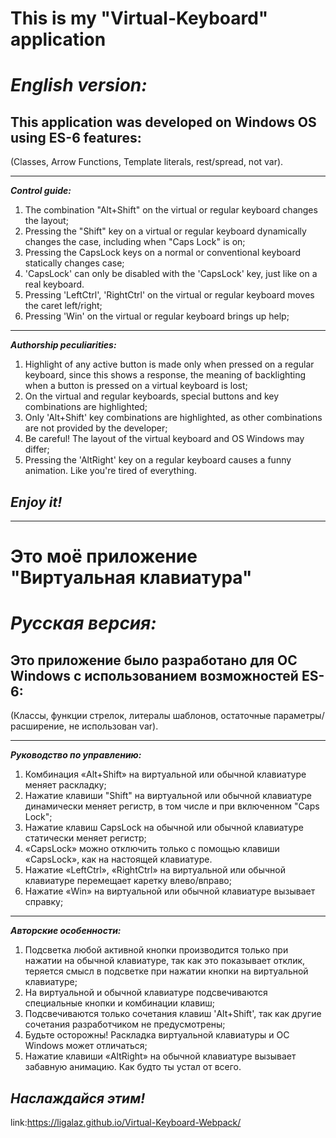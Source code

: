 # This is my "Virtual-Keyboard" application

# **_English version:_**

## This application was developed on Windows OS using ES-6 features:

(Classes, Arrow Functions, Template literals, rest/spread, not var).

---

**_Control guide:_**

1. The combination "Alt+Shift" on the virtual or regular keyboard changes the layout;
2. Pressing the "Shift" key on a virtual or regular keyboard dynamically changes the case, including when "Caps Lock" is on;
3. Pressing the CapsLock keys on a normal or conventional keyboard statically changes case;
4. 'CapsLock' can only be disabled with the 'CapsLock' key, just like on a real keyboard.
5. Pressing 'LeftCtrl', 'RightCtrl' on the virtual or regular keyboard moves the caret left/right;
6. Pressing 'Win' on the virtual or regular keyboard brings up help;

---

**_Authorship peculiarities:_**

1. Highlight of any active button is made only when pressed on a regular keyboard, since this shows a response, the meaning of backlighting when a button is pressed on a virtual keyboard is lost;
2. On the virtual and regular keyboards, special buttons and key combinations are highlighted;
3. Only 'Alt+Shift' key combinations are highlighted, as other combinations are not provided by the developer;
4. Be careful! The layout of the virtual keyboard and OS Windows may differ;
5. Pressing the 'AltRight' key on a regular keyboard causes a funny animation. Like you're tired of everything.

## _Enjoy it!_

---

# Это моё приложение "Виртуальная клавиатура"

# **_Русская версия:_**

## Это приложение было разработано для ОС Windows с использованием возможностей ES-6:

(Классы, функции стрелок, литералы шаблонов, остаточные параметры/расширение, не использован var).

---

**_Руководство по управлению:_**

1. Комбинация «Alt+Shift» на виртуальной или обычной клавиатуре меняет раскладку;
2. Нажатие клавиши "Shift" на виртуальной или обычной клавиатуре динамически меняет регистр, в том числе и при включенном "Caps Lock";
3. Нажатие клавиш CapsLock на обычной или обычной клавиатуре статически меняет регистр;
4. «CapsLock» можно отключить только с помощью клавиши «CapsLock», как на настоящей клавиатуре.
5. Нажатие «LeftCtrl», «RightCtrl» на виртуальной или обычной клавиатуре перемещает каретку влево/вправо;
6. Нажатие «Win» на виртуальной или обычной клавиатуре вызывает справку;

---

**_Авторские особенности:_**

1. Подсветка любой активной кнопки производится только при нажатии на обычной клавиатуре, так как это показывает отклик, теряется смысл в подсветке при нажатии кнопки на виртуальной клавиатуре;
2. На виртуальной и обычной клавиатуре подсвечиваются специальные кнопки и комбинации клавиш;
3. Подсвечиваются только сочетания клавиш 'Alt+Shift', так как другие сочетания разработчиком не предусмотрены;
4. Будьте осторожны! Раскладка виртуальной клавиатуры и ОС Windows может отличаться;
5. Нажатие клавиши «AltRight» на обычной клавиатуре вызывает забавную анимацию. Как будто ты устал от всего.

## _Наслаждайся этим!_

link:https://ligalaz.github.io/Virtual-Keyboard-Webpack/
